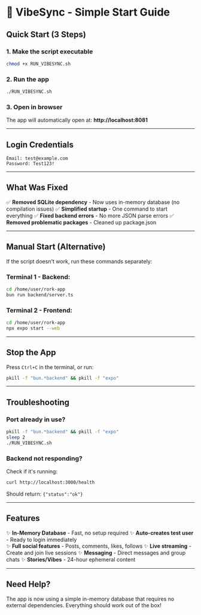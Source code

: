 # 🚀 VibeSync - Simple Start Guide

## Quick Start (3 Steps)

### 1. Make the script executable
```bash
chmod +x RUN_VIBESYNC.sh
```

### 2. Run the app
```bash
./RUN_VIBESYNC.sh
```

### 3. Open in browser
The app will automatically open at: **http://localhost:8081**

---

## Login Credentials

```
Email: test@example.com
Password: Test123!
```

---

## What Was Fixed

✅ **Removed SQLite dependency** - Now uses in-memory database (no compilation issues)
✅ **Simplified startup** - One command to start everything
✅ **Fixed backend errors** - No more JSON parse errors
✅ **Removed problematic packages** - Cleaned up package.json

---

## Manual Start (Alternative)

If the script doesn't work, run these commands separately:

### Terminal 1 - Backend:
```bash
cd /home/user/rork-app
bun run backend/server.ts
```

### Terminal 2 - Frontend:
```bash
cd /home/user/rork-app
npx expo start --web
```

---

## Stop the App

Press `Ctrl+C` in the terminal, or run:
```bash
pkill -f "bun.*backend" && pkill -f "expo"
```

---

## Troubleshooting

### Port already in use?
```bash
pkill -f "bun.*backend" && pkill -f "expo"
sleep 2
./RUN_VIBESYNC.sh
```

### Backend not responding?
Check if it's running:
```bash
curl http://localhost:3000/health
```

Should return: `{"status":"ok"}`

---

## Features

✨ **In-Memory Database** - Fast, no setup required
✨ **Auto-creates test user** - Ready to login immediately  
✨ **Full social features** - Posts, comments, likes, follows
✨ **Live streaming** - Create and join live sessions
✨ **Messaging** - Direct messages and group chats
✨ **Stories/Vibes** - 24-hour ephemeral content

---

## Need Help?

The app is now using a simple in-memory database that requires no external dependencies. Everything should work out of the box!
